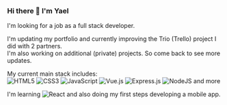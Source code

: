### Hi there 👋 I'm Yael

I'm looking for a job as a full stack developer.

I'm updating my portfolio and currently improving the Trio (Trello) project I did with 2 partners.<br>
I'm also working on additional (private) projects. So come back to see more updates.

My current main stack includes: <br>
![HTML5](https://img.shields.io/badge/html5-%23E34F26.svg?style=for-the-badge&logo=html5&logoColor=white)
![CSS3](https://img.shields.io/badge/css3-%231572B6.svg?style=for-the-badge&logo=css3&logoColor=white)
![JavaScript](https://img.shields.io/badge/javascript-%23323330.svg?style=for-the-badge&logo=javascript&logoColor=%23F7DF1E)
![Vue.js](https://img.shields.io/badge/vuejs-%2335495e.svg?style=for-the-badge&logo=vuedotjs&logoColor=%234FC08D)
![Express.js](https://img.shields.io/badge/express.js-%23404d59.svg?style=for-the-badge&logo=express&logoColor=%2361DAFB)
![NodeJS](https://img.shields.io/badge/node.js-6DA55F?style=for-the-badge&logo=node.js&logoColor=white)
and more<br>

I'm learning ![React](https://img.shields.io/badge/react-%2320232a.svg?style=for-the-badge&logo=react&logoColor=%2361DAFB) and also doing my first steps developing a mobile app.


<!--
**yaelih/yaelih** is a ✨ _special_ ✨ repository because its `README.md` (this file) appears on your GitHub profile.
#### :raising_hand: About me:

Here are some ideas to get you started:
 
- 🔭 I’m currently working on ...
- 🌱 I’m currently learning ...
- 👯 I’m looking to collaborate on ...
- 🤔 I’m looking for help with ...
- 💬 Ask me about ...
- 📫 How to reach me: ...
- 😄 Pronouns: ...
- ⚡ Fun fact: ...
![Profile views](https://gpvc.arturio.dev/yaelih)

![HTML5](https://img.shields.io/badge/-HTML5-%23E44D27?style=flat-square&logo=html5&logoColor=ffffff)
![CSS3](https://img.shields.io/badge/-CSS3-%231572B6?style=flat-square&logo=css3)
![JavaScript](https://img.shields.io/badge/-JavaScript-%23F7DF1C?style=flat-square&logo=javascript&logoColor=000000&labelColor=%23F7DF1C&color=%23FFCE5A)
![Vue.js](https://img.shields.io/badge/-Vue.js-%232c3e50?style=flat-square&logo=vuedotjs)
![Node.js](https://img.shields.io/badge/Node.js-%232c3e50?style=flat-square&logo=nodedotjs)
![React](https://img.shields.io/badge/-React-%23282C34?style=flat-square&logo=react)

-->

